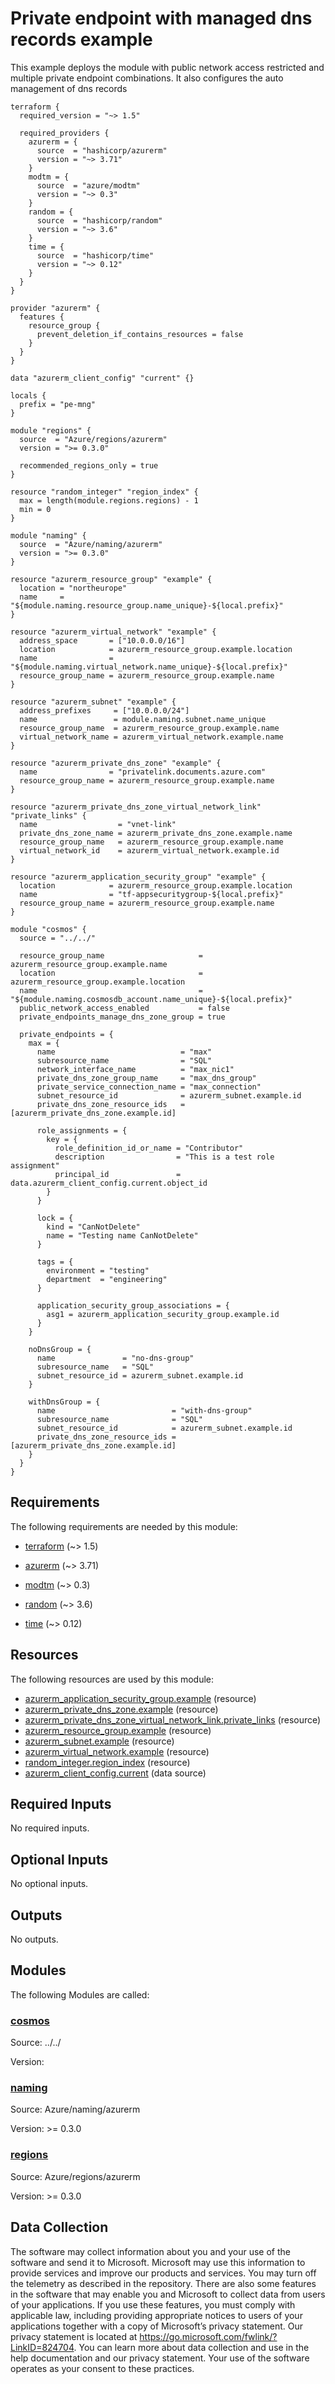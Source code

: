 <!-- BEGIN_TF_DOCS -->
# Private endpoint with managed dns records example

This example deploys the module with public network access restricted and multiple private endpoint combinations. It also configures the auto management of dns records

```hcl
terraform {
  required_version = "~> 1.5"

  required_providers {
    azurerm = {
      source  = "hashicorp/azurerm"
      version = "~> 3.71"
    }
    modtm = {
      source  = "azure/modtm"
      version = "~> 0.3"
    }
    random = {
      source  = "hashicorp/random"
      version = "~> 3.6"
    }
    time = {
      source  = "hashicorp/time"
      version = "~> 0.12"
    }
  }
}

provider "azurerm" {
  features {
    resource_group {
      prevent_deletion_if_contains_resources = false
    }
  }
}

data "azurerm_client_config" "current" {}

locals {
  prefix = "pe-mng"
}

module "regions" {
  source  = "Azure/regions/azurerm"
  version = ">= 0.3.0"

  recommended_regions_only = true
}

resource "random_integer" "region_index" {
  max = length(module.regions.regions) - 1
  min = 0
}

module "naming" {
  source  = "Azure/naming/azurerm"
  version = ">= 0.3.0"
}

resource "azurerm_resource_group" "example" {
  location = "northeurope"
  name     = "${module.naming.resource_group.name_unique}-${local.prefix}"
}

resource "azurerm_virtual_network" "example" {
  address_space       = ["10.0.0.0/16"]
  location            = azurerm_resource_group.example.location
  name                = "${module.naming.virtual_network.name_unique}-${local.prefix}"
  resource_group_name = azurerm_resource_group.example.name
}

resource "azurerm_subnet" "example" {
  address_prefixes     = ["10.0.0.0/24"]
  name                 = module.naming.subnet.name_unique
  resource_group_name  = azurerm_resource_group.example.name
  virtual_network_name = azurerm_virtual_network.example.name
}

resource "azurerm_private_dns_zone" "example" {
  name                = "privatelink.documents.azure.com"
  resource_group_name = azurerm_resource_group.example.name
}

resource "azurerm_private_dns_zone_virtual_network_link" "private_links" {
  name                  = "vnet-link"
  private_dns_zone_name = azurerm_private_dns_zone.example.name
  resource_group_name   = azurerm_resource_group.example.name
  virtual_network_id    = azurerm_virtual_network.example.id
}

resource "azurerm_application_security_group" "example" {
  location            = azurerm_resource_group.example.location
  name                = "tf-appsecuritygroup-${local.prefix}"
  resource_group_name = azurerm_resource_group.example.name
}

module "cosmos" {
  source = "../../"

  resource_group_name                     = azurerm_resource_group.example.name
  location                                = azurerm_resource_group.example.location
  name                                    = "${module.naming.cosmosdb_account.name_unique}-${local.prefix}"
  public_network_access_enabled           = false
  private_endpoints_manage_dns_zone_group = true

  private_endpoints = {
    max = {
      name                            = "max"
      subresource_name                = "SQL"
      network_interface_name          = "max_nic1"
      private_dns_zone_group_name     = "max_dns_group"
      private_service_connection_name = "max_connection"
      subnet_resource_id              = azurerm_subnet.example.id
      private_dns_zone_resource_ids   = [azurerm_private_dns_zone.example.id]

      role_assignments = {
        key = {
          role_definition_id_or_name = "Contributor"
          description                = "This is a test role assignment"
          principal_id               = data.azurerm_client_config.current.object_id
        }
      }

      lock = {
        kind = "CanNotDelete"
        name = "Testing name CanNotDelete"
      }

      tags = {
        environment = "testing"
        department  = "engineering"
      }

      application_security_group_associations = {
        asg1 = azurerm_application_security_group.example.id
      }
    }

    noDnsGroup = {
      name               = "no-dns-group"
      subresource_name   = "SQL"
      subnet_resource_id = azurerm_subnet.example.id
    }

    withDnsGroup = {
      name                          = "with-dns-group"
      subresource_name              = "SQL"
      subnet_resource_id            = azurerm_subnet.example.id
      private_dns_zone_resource_ids = [azurerm_private_dns_zone.example.id]
    }
  }
}
```

<!-- markdownlint-disable MD033 -->
## Requirements

The following requirements are needed by this module:

- <a name="requirement_terraform"></a> [terraform](#requirement\_terraform) (~> 1.5)

- <a name="requirement_azurerm"></a> [azurerm](#requirement\_azurerm) (~> 3.71)

- <a name="requirement_modtm"></a> [modtm](#requirement\_modtm) (~> 0.3)

- <a name="requirement_random"></a> [random](#requirement\_random) (~> 3.6)

- <a name="requirement_time"></a> [time](#requirement\_time) (~> 0.12)

## Resources

The following resources are used by this module:

- [azurerm_application_security_group.example](https://registry.terraform.io/providers/hashicorp/azurerm/latest/docs/resources/application_security_group) (resource)
- [azurerm_private_dns_zone.example](https://registry.terraform.io/providers/hashicorp/azurerm/latest/docs/resources/private_dns_zone) (resource)
- [azurerm_private_dns_zone_virtual_network_link.private_links](https://registry.terraform.io/providers/hashicorp/azurerm/latest/docs/resources/private_dns_zone_virtual_network_link) (resource)
- [azurerm_resource_group.example](https://registry.terraform.io/providers/hashicorp/azurerm/latest/docs/resources/resource_group) (resource)
- [azurerm_subnet.example](https://registry.terraform.io/providers/hashicorp/azurerm/latest/docs/resources/subnet) (resource)
- [azurerm_virtual_network.example](https://registry.terraform.io/providers/hashicorp/azurerm/latest/docs/resources/virtual_network) (resource)
- [random_integer.region_index](https://registry.terraform.io/providers/hashicorp/random/latest/docs/resources/integer) (resource)
- [azurerm_client_config.current](https://registry.terraform.io/providers/hashicorp/azurerm/latest/docs/data-sources/client_config) (data source)

<!-- markdownlint-disable MD013 -->
## Required Inputs

No required inputs.

## Optional Inputs

No optional inputs.

## Outputs

No outputs.

## Modules

The following Modules are called:

### <a name="module_cosmos"></a> [cosmos](#module\_cosmos)

Source: ../../

Version:

### <a name="module_naming"></a> [naming](#module\_naming)

Source: Azure/naming/azurerm

Version: >= 0.3.0

### <a name="module_regions"></a> [regions](#module\_regions)

Source: Azure/regions/azurerm

Version: >= 0.3.0

<!-- markdownlint-disable-next-line MD041 -->
## Data Collection

The software may collect information about you and your use of the software and send it to Microsoft. Microsoft may use this information to provide services and improve our products and services. You may turn off the telemetry as described in the repository. There are also some features in the software that may enable you and Microsoft to collect data from users of your applications. If you use these features, you must comply with applicable law, including providing appropriate notices to users of your applications together with a copy of Microsoft’s privacy statement. Our privacy statement is located at <https://go.microsoft.com/fwlink/?LinkID=824704>. You can learn more about data collection and use in the help documentation and our privacy statement. Your use of the software operates as your consent to these practices.
<!-- END_TF_DOCS -->